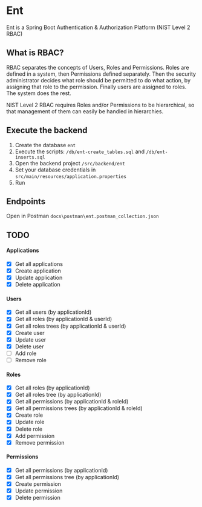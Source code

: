 # Ent
Ent is a Spring Boot Authentication &amp; Authorization Platform (NIST Level 2 RBAC)

## What is RBAC?

RBAC separates the concepts of Users, Roles and Permissions. Roles are defined in a system, then Permissions defined separately. Then the security administrator decides what role should be permitted to do what action, by assigning that role to the permission. Finally users are assigned to roles. The system does the rest. 

NIST Level 2 RBAC requires Roles and/or Permissions to be hierarchical, so that management of them can easily be handled in hierarchies.


## Execute the backend

1. Create the database `ent`
2. Execute the scripts: `/db/ent-create_tables.sql` and `/db/ent-inserts.sql`
3. Open the backend project `/src/backend/ent`
4. Set your database credentials in `src/main/resources/application.properties`
4. Run

## Endpoints

Open in Postman `docs\postman\ent.postman_collection.json`

## TODO

#### Applications

- [x] Get all applications
- [x] Create application
- [x] Update application
- [x] Delete application

#### Users

- [x] Get all users (by applicationId)
- [x] Get all roles (by applicationId & userId)
- [x] Get all roles trees (by applicationId & userId)
- [x] Create user
- [x] Update user
- [x] Delete user
- [ ] Add role
- [ ] Remove role

#### Roles

- [x] Get all roles (by applicationId)
- [x] Get all roles tree (by applicationId)
- [x] Get all permissions (by applicationId & roleId)
- [x] Get all permissions trees (by applicationId & roleId)
- [x] Create role
- [x] Update role
- [x] Delete role
- [x] Add permission
- [x] Remove permission

#### Permissions

- [x] Get all permissions (by applicationId)
- [x] Get all permissions tree (by applicationId)
- [x] Create permission
- [x] Update permission
- [x] Delete permission
